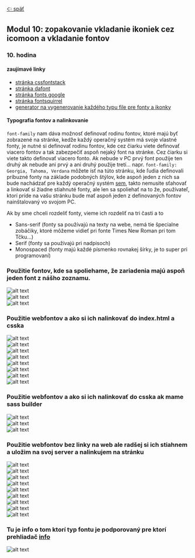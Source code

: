 [&#129188; späť](../../README.md)</br>

## Modul 10: zopakovanie vkladanie ikoniek cez icomoon a vkladanie fontov

### 10. hodina

#### zaujímavé linky
- [stránka cssfontstack](https://www.cssfontstack.com/)</br>
- [stránka dafont](https://www.dafont.com/)</br>
- [stránka fonts google](https://fonts.google.com/)</br>
- [stránka fontsquirrel](https://www.fontsquirrel.com/tools/webfont-generator)</br>
- [generator na vygenerovanie každého typu file pre fonty a ikonky](https://transfonter.org/)</br>

#### Typografia fontov a nalinkovanie
`font-family` nam dáva možnosť definovať rodinu fontov, ktoré majú byť zobrazené na stránke, kedže každý operačný systém má svoje vlastné fonty, je nutné si definovať rodinu fontov, kde cez čiarku viete definovať viacero fontov a tak zabezpečiť aspoň nejaký font na stránke. Cez čiarku si viete takto definovať viacero fonto. Ak nebude v PC prvý font použije ten druhý ak nebude ani prvý a ani druhý použije tretí... napr. `font-family: Georgia, Tahoma, Verdana` môžete ísť na túto stránku, kde ľudia definovali príbuzné fonty na základe podobných štýlov, kde aspoň jeden z nich sa bude nachádzať pre každý operačný systém [sem](https://transfonter.org/), takto nemusite sťahovať a linkovať si žiadne stiahnuté fonty, ale len sa spoliehať na to že, používateľ, ktorí príde na vašu stránku bude mať aspoň jeden z definovaných fontov nainštalovaný vo svojom PC.</br>

Ak by sme chceli rozdeliť fonty, vieme ich rozdeliť na tri časti a to</br>
- Sans-serif (fonty sa používajú na texty na webe, nemá tie špecialne zobáčiky, ktoré môžeme vidieť pri fonte Times New Roman pri tom Tčku...)</br>
- Serif (fonty sa používajú pri nadpisoch)</br>
- Monospaced (fonty majú každé písmenko rovnakej šírky, je to super pri programovaní)</br>

### Použitie fontov, kde sa spoliehame, že zariadenia majú aspoň jeden font z nášho zoznamu.
![alt text](images/1.png)</br>
![alt text](images/2.png)</br>
![alt text](images/3.png)</br>

### Použitie webfontov a ako si ich nalinkovať do index.html a csska
![alt text](images/4.png)</br>
![alt text](images/5.png)</br>
![alt text](images/6.png)</br>
![alt text](images/7.png)</br>
![alt text](images/8.png)</br>
![alt text](images/9.png)</br>
![alt text](images/10.png)</br>
![alt text](images/11.png)</br>

### Použitie webfontov a ako si ich nalinkovať do csska ak mame sass builder
![alt text](images/12.png)</br>
![alt text](images/13.png)</br>
![alt text](images/14.png)</br>

### Použitie webfontov bez linky na web ale radšej si ich stiahnem a uložim na svoj server a nalinkujem na stránku
![alt text](images/15.png)</br>
![alt text](images/16.png)</br>
![alt text](images/17.png)</br>
![alt text](images/18.png)</br>
![alt text](images/19.png)</br>
![alt text](images/20.png)</br>
![alt text](images/21.png)</br>
![alt text](images/22.png)</br>
![alt text](images/23.png)</br>

### Tu je info o tom ktorí typ fontu je podporovaný pre ktorí prehliadač [info](https://transfonter.org/formats)
![alt text](images/24.png)</br>

